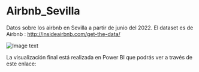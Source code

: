 # Airbnb_Sevilla

Datos sobre los airbnb en Sevilla a partir de junio del 2022. El dataset es de Airbnb : http://insideairbnb.com/get-the-data/

![Image text]()

La visualización final está realizada en Power BI que podrás ver a través de este enlace: 

